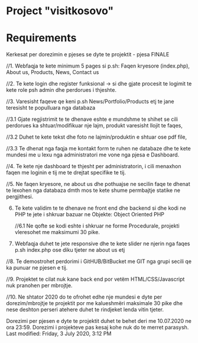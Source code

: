 # Project "visitkosovo"

# Requirements

Kerkesat per dorezimin e pjeses se dyte te projektit - pjesa FINALE

//1. Webfaqja te kete minimum 5 pages si p.sh: Faqen kryesore (index.php), About us, Products, News, Contact us

//2. Te kete login dhe register funksional -> si dhe gjate procesit te logimit te kete role psh admin dhe perdorues i thjeshte.

//3. Varesisht faqeve qe keni p.sh News/Portfolio/Products etj te jane teresisht te populluara nga databaza

   //3.1 Gjate regjistrimit te te dhenave eshte e mundshme te shihet se cili perdorues ka shtuar/modifikuar nje lajm, produkt varesisht llojit te faqes,

   //3.2 Duhet te kete tekst dhe foto ne lajmin/produktin e shtuar ose pdf file,

   //3.3 Te dhenat nga faqja me kontakt form te ruhen ne databaze dhe te kete mundesi me u lexu nga administratori me vone nga pjesa e Dashboard.

//4. Te kete nje dashboard te thjesht per administratorin, i cili menaxhon faqen me loginin e tij me te drejtat specifike te tij.

//5. Ne faqen kryesore, ne about us dhe pothuajse ne secilin faqe te dhenat te lexohen nga databaza dmth mos te kete shume permbajtje statike ne pergjithesi.

6. Te kete validim te te dhenave ne front end dhe backend si dhe kodi ne PHP te jete i shkruar bazuar ne Objekte: Object Oriented PHP

   //6.1 Ne qofte se kodi eshte i shkruar ne forme Procedurale, projekti vleresohet me maksimumi 30 pike.

7. Webfaqja duhet te jete responsive dhe te kete slider ne njerin nga faqes p.sh index.php ose diku tjeter ne about us etj

//8. Te demostrohet perdorimi i GitHUB/BitBucket me GIT nga grupi secili qe ka punuar ne pjesen e tij.

//9. Projektet te cilat nuk kane back end por vetëm HTML/CSS/Javascript nuk pranohen per mbrojtje.

//10. Ne shtator 2020 do te ofrohet edhe nje mundesi e dyte per dorezim/mbrojtje te projektit por me kalueshmëri maksimale 30 pike dhe nese deshton perseri atehere duhet te rindjeket lenda vitin tjeter.

Dorezimi per pjesen e dyte te projektit duhet te behet deri me 10.07.2020 ne ora 23:59. Dorezimi i projekteve pas kesaj kohe nuk do te merret parasysh.
Last modified: Friday, 3 July 2020, 3:12 PM



